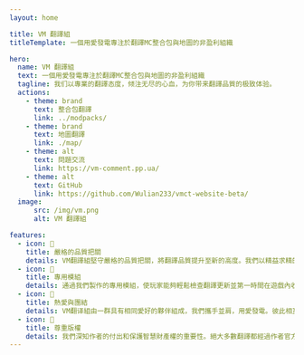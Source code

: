 ```yaml
---
layout: home

title: VM 翻譯組
titleTemplate: 一個用愛發電專注於翻譯MC整合包與地圖的非盈利組織

hero:
  name: VM 翻譯組
  text: 一個用愛發電專注於翻譯MC整合包與地圖的非盈利組織
  tagline: 我们以專業的翻譯态度，倾注无尽的心血，为你带来翻譯品質的极致体验。
  actions:
    - theme: brand
      text: 整合包翻譯
      link: ../modpacks/
    - theme: brand
      text: 地圖翻譯
      link: ./map/
    - theme: alt
      text: 問題交流
      link: https://vm-comment.pp.ua/
    - theme: alt
      text: GitHub
      link: https://github.com/Wulian233/vmct-website-beta/
  image:
      src: /img/vm.png
      alt: VM 翻譯組

features:
  - icon: 📝
    title: 嚴格的品質把關
    details: VM翻譯組堅守嚴格的品質把關，將翻譯品質提升至新的高度。我們以精益求精的態度，追求每一個細節的完美。從翻譯準確性到文化本土化，每一個環節都經過嚴密的審查與校對。
  - icon: 🔔
    title: 專用模組
    details: 通過我們製作的專用模組，使玩家能夠輕鬆檢查翻譯更新並第一時間在遊戲內收到通知。我們的專用模組旨在為玩家提供更便捷、即時的翻譯更新內容。
  - icon: 🤝
    title: 熱愛與團結
    details: VM翻译組由一群具有相同愛好的夥伴組成，我們攜手並肩，用愛發電。彼此相互支持，建立並成為一個無堅不摧的團隊。
  - icon: 📖
    title: 尊重版權️
    details: 我們深知作者的付出和保護智慧財產權的重要性。絕大多數翻譯都經過作者官方授權，不分發遊戲本體。僅提供中文化更新檔下載，最大程度保證作者權益得到保障。
---
```

<style>
:root {
  --vp-home-hero-name-color: transparent;
  --vp-home-hero-name-background: -webkit-linear-gradient(120deg, #bd34fe 30%, #41d1ff);

  --vp-home-hero-image-background-image: linear-gradient(-45deg, #bd34fe 50%, #47caff 50%);
  --vp-home-hero-image-filter: blur(44px);
}

@media (min-width: 640px) {
  :root {
    --vp-home-hero-image-filter: blur(56px);
  }
}

@media (min-width: 960px) {
  :root {
    --vp-home-hero-image-filter: blur(68px);
  }
}
</style>
